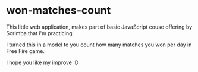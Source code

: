 # won-matches-count

This little web application, makes  part of basic JavaScript couse offering by Scrimba that i'm practicing. 

I turned this in a model to you count how many matches you won per day in Free Fire game.

I hope you like my improve :D
